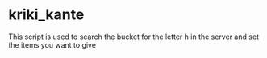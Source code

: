 # kriki_kante
 This script is used to search the bucket for the letter h in the server and set the items you want to give

